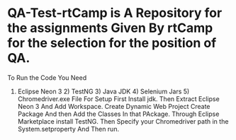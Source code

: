 # QA-Test-rtCamp is A Repository for the assignments Given By rtCamp for the selection for the position of QA.
To Run the Code You Need 
1) Eclipse Neon 3 2) TestNG  3) Java JDK 4) Selenium Jars 5) Chromedriver.exe File
For Setup First Install jdk.
Then Extract Eclipse Neon 3 And Add Workspace.
Create Dynamic Web Project
Create Package And then Add the Classes In that PAckage.
Through Eclipse Marketplace install TestNG.
Then Specify your Chromedriver path in the System.setproperty And Then run.
